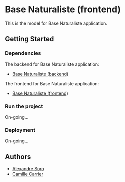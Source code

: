 # Base Naturaliste (frontend)

This is the model for Base Naturaliste application.

## Getting Started

### Dependencies

The backend for Base Naturaliste application:

- [Base Naturaliste (backend)](https://github.com/alexandresoro/basenaturaliste-backend)

The frontend for Base Naturaliste application:

- [Base Naturaliste (frontend)](https://github.com/alexandresoro/basenaturaliste-frontend)

### Run the project

On-going...

### Deployment

On-going...

## Authors

- [Alexandre Soro](https://github.com/alexandresoro)
- [Camille Carrier](https://github.com/camillecarrier)
